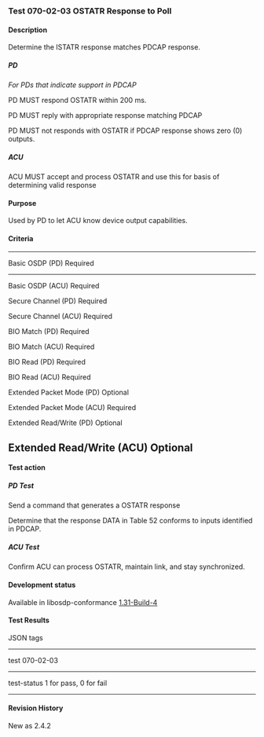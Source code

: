 ### Test 070-02-03 OSTATR Response to Poll

#### Description

Determine the ISTATR response matches PDCAP response.

##### PD

*For PDs that indicate support in PDCAP*

PD MUST respond OSTATR within 200 ms.

PD MUST reply with appropriate response matching PDCAP

PD MUST not responds with OSTATR if PDCAP response shows zero (0)
outputs.

##### ACU

ACU MUST accept and process OSTATR and use this for basis of determining
valid response

#### Purpose

Used by PD to let ACU know device output capabilities.

#### Criteria

  -----------------------------------------------------------------------
  Basic OSDP (PD)                     Required
  ----------------------------------- -----------------------------------
  Basic OSDP (ACU)                    Required

  Secure Channel (PD)                 Required

  Secure Channel (ACU)                Required

  BIO Match (PD)                      Required

  BIO Match (ACU)                     Required

  BIO Read (PD)                       Required

  BIO Read (ACU)                      Required

  Extended Packet Mode (PD)           Optional

  Extended Packet Mode (ACU)          Required

  Extended Read/Write (PD)            Optional

  Extended Read/Write (ACU)           Optional
  -----------------------------------------------------------------------

#### Test action

##### PD Test

Send a command that generates a OSTATR response

Determine that the response DATA in Table 52 conforms to inputs
identified in PDCAP.

##### ACU Test

Confirm ACU can process OSTATR, maintain link, and stay synchronized.

#### Development status

Available in libosdp-conformance
[1.31-Build-4](https://github.com/Security-Industry-Association/libosdp-conformance/releases/tag/1.31-4)

#### Test Results

JSON tags

  -----------------------------------------------------------------------
  test                                070-02-03
  ----------------------------------- -----------------------------------
  test-status                         1 for pass, 0 for fail

  -----------------------------------------------------------------------

#### Revision History

New as 2.4.2
